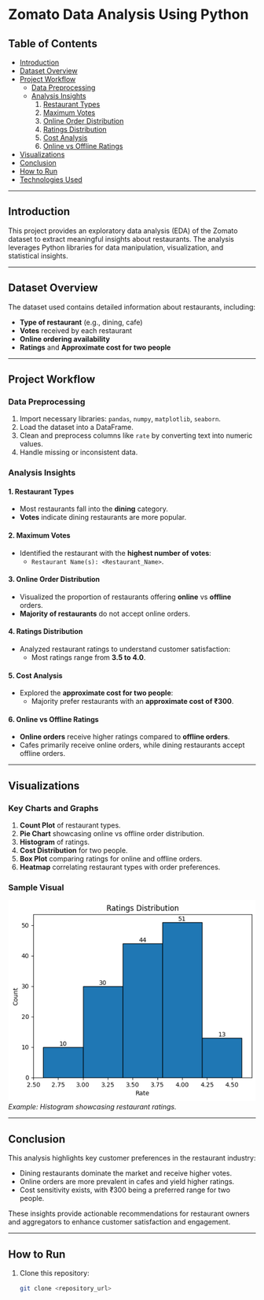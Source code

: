 # Zomato Data Analysis Using Python

## Table of Contents
- [Introduction](#introduction)
- [Dataset Overview](#dataset-overview)
- [Project Workflow](#project-workflow)
  - [Data Preprocessing](#data-preprocessing)
  - [Analysis Insights](#analysis-insights)
    1. [Restaurant Types](#1-restaurant-types)
    2. [Maximum Votes](#2-maximum-votes)
    3. [Online Order Distribution](#3-online-order-distribution)
    4. [Ratings Distribution](#4-ratings-distribution)
    5. [Cost Analysis](#5-cost-analysis)
    6. [Online vs Offline Ratings](#6-online-vs-offline-ratings)
- [Visualizations](#visualizations)
- [Conclusion](#conclusion)
- [How to Run](#how-to-run)
- [Technologies Used](#technologies-used)

---

## Introduction
This project provides an exploratory data analysis (EDA) of the Zomato dataset to extract meaningful insights about restaurants. The analysis leverages Python libraries for data manipulation, visualization, and statistical insights.

---

## Dataset Overview
The dataset used contains detailed information about restaurants, including:
- **Type of restaurant** (e.g., dining, cafe)
- **Votes** received by each restaurant
- **Online ordering availability**
- **Ratings** and **Approximate cost for two people**

---

## Project Workflow

### Data Preprocessing
1. Import necessary libraries: `pandas`, `numpy`, `matplotlib`, `seaborn`.
2. Load the dataset into a DataFrame.
3. Clean and preprocess columns like `rate` by converting text into numeric values.
4. Handle missing or inconsistent data.

### Analysis Insights

#### 1. Restaurant Types
- Most restaurants fall into the **dining** category.
- **Votes** indicate dining restaurants are more popular.

#### 2. Maximum Votes
- Identified the restaurant with the **highest number of votes**:
  - `Restaurant Name(s): <Restaurant_Name>`.

#### 3. Online Order Distribution
- Visualized the proportion of restaurants offering **online** vs **offline** orders.
- **Majority of restaurants** do not accept online orders.

#### 4. Ratings Distribution
- Analyzed restaurant ratings to understand customer satisfaction:
  - Most ratings range from **3.5 to 4.0**.

#### 5. Cost Analysis
- Explored the **approximate cost for two people**:
  - Majority prefer restaurants with an **approximate cost of ₹300**.

#### 6. Online vs Offline Ratings
- **Online orders** receive higher ratings compared to **offline orders**.
- Cafes primarily receive online orders, while dining restaurants accept offline orders.

---

## Visualizations
### Key Charts and Graphs
1. **Count Plot** of restaurant types.
2. **Pie Chart** showcasing online vs offline order distribution.
3. **Histogram** of ratings.
4. **Cost Distribution** for two people.
5. **Box Plot** comparing ratings for online and offline orders.
6. **Heatmap** correlating restaurant types with order preferences.

### Sample Visual
![Ratings Distribution](Outputs/output4.png)  
*Example: Histogram showcasing restaurant ratings.*

---

## Conclusion
This analysis highlights key customer preferences in the restaurant industry:
- Dining restaurants dominate the market and receive higher votes.
- Online orders are more prevalent in cafes and yield higher ratings.
- Cost sensitivity exists, with ₹300 being a preferred range for two people.

These insights provide actionable recommendations for restaurant owners and aggregators to enhance customer satisfaction and engagement.

---

## How to Run
1. Clone this repository:
   ```bash
   git clone <repository_url>

